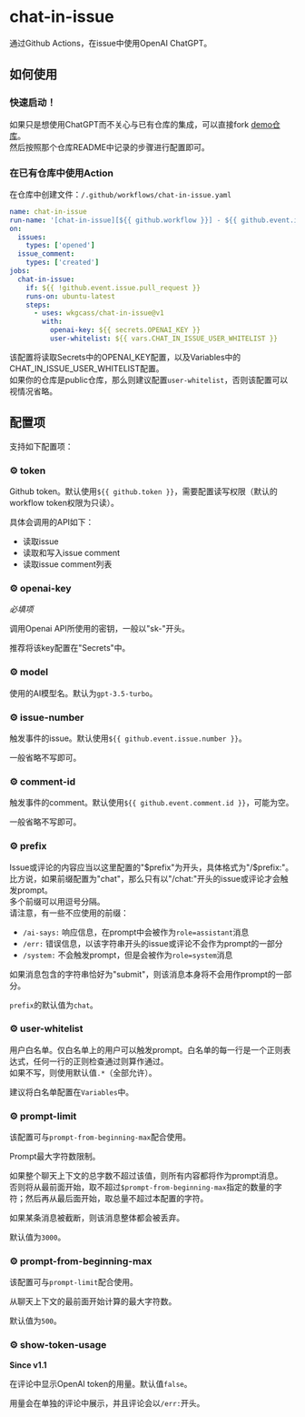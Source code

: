 # chat-in-issue

通过Github Actions，在issue中使用OpenAI ChatGPT。

## 如何使用

### 快速启动！

如果只是想使用ChatGPT而不关心与已有仓库的集成，可以直接fork [demo仓库](https://github.com/wkgcass/demo-of-chat-in-issue/)。  
然后按照那个仓库README中记录的步骤进行配置即可。

### 在已有仓库中使用Action

在仓库中创建文件：`/.github/workflows/chat-in-issue.yaml`

```yaml
name: chat-in-issue
run-name: '[chat-in-issue][${{ github.workflow }}] - ${{ github.event.issue.title }}'
on:
  issues:
    types: ['opened']
  issue_comment:
    types: ['created']
jobs:
  chat-in-issue:
    if: ${{ !github.event.issue.pull_request }}
    runs-on: ubuntu-latest
    steps:
      - uses: wkgcass/chat-in-issue@v1
        with:
          openai-key: ${{ secrets.OPENAI_KEY }}
          user-whitelist: ${{ vars.CHAT_IN_ISSUE_USER_WHITELIST }}
```

该配置将读取Secrets中的OPENAI_KEY配置，以及Variables中的CHAT_IN_ISSUE_USER_WHITELIST配置。  
如果你的仓库是public仓库，那么则建议配置`user-whitelist`，否则该配置可以视情况省略。

## 配置项

支持如下配置项：

### ⚙️ token

Github token。默认使用`${{ github.token }}`，需要配置读写权限（默认的workflow token权限为只读）。

具体会调用的API如下：

* 读取issue
* 读取和写入issue comment
* 读取issue comment列表

### ⚙️ openai-key

_必填项_

调用Openai API所使用的密钥，一般以"sk-"开头。

推荐将该key配置在"Secrets"中。

### ⚙️ model

使用的AI模型名。默认为`gpt-3.5-turbo`。

### ⚙️ issue-number

触发事件的issue。默认使用`${{ github.event.issue.number }}`。

一般省略不写即可。

### ⚙️ comment-id

触发事件的comment。默认使用`${{ github.event.comment.id }}`，可能为空。

一般省略不写即可。

### ⚙️ prefix

Issue或评论的内容应当以这里配置的"$prefix"为开头，具体格式为"/$prefix:"。  
比方说，如果前缀配置为"chat"，那么只有以"/chat:"开头的issue或评论才会触发prompt。  
多个前缀可以用逗号分隔。  
请注意，有一些不应使用的前缀：

* `/ai-says:` 响应信息，在prompt中会被作为`role=assistant`消息
* `/err:` 错误信息，以该字符串开头的issue或评论不会作为prompt的一部分
* `/system:` 不会触发prompt，但是会被作为`role=system`消息

如果消息包含的字符串恰好为"submit"，则该消息本身将不会用作prompt的一部分。

`prefix`的默认值为`chat`。

### ⚙️ user-whitelist

用户白名单。仅白名单上的用户可以触发prompt。白名单的每一行是一个正则表达式，任何一行的正则检查通过则算作通过。  
如果不写，则使用默认值`.*`（全部允许）。

建议将白名单配置在`Variables`中。

### ⚙️ prompt-limit

该配置可与`prompt-from-beginning-max`配合使用。

Prompt最大字符数限制。

如果整个聊天上下文的总字数不超过该值，则所有内容都将作为prompt消息。  
否则将从最前面开始，取不超过`$prompt-from-beginning-max`指定的数量的字符；然后再从最后面开始，取总量不超过本配置的字符。

如果某条消息被截断，则该消息整体都会被丢弃。

默认值为`3000`。

### ⚙️ prompt-from-beginning-max

该配置可与`prompt-limit`配合使用。

从聊天上下文的最前面开始计算的最大字符数。

默认值为`500`。

### ⚙️ show-token-usage

**Since v1.1**

在评论中显示OpenAI token的用量。默认值`false`。

用量会在单独的评论中展示，并且评论会以`/err:`开头。
